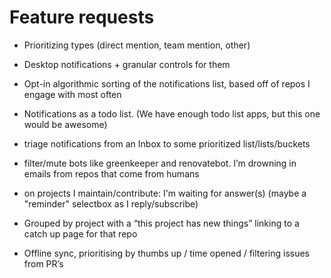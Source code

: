# Feature requests

-  Prioritizing types (direct mention, team mention, other)
-  Desktop notifications + granular controls for them
-  Opt-in algorithmic sorting of the notifications list, based off of repos I engage with most often

- Notifications as a todo list. (We have enough todo list apps, but this one would be awesome)

- triage notifications from an Inbox to some prioritized list/lists/buckets
-  filter/mute bots like greenkeeper and renovatebot. I’m drowning in emails from repos that come from humans
- on projects I maintain/contribute: I'm waiting for answer(s) (maybe a "reminder" selectbox as I reply/subscribe)
- Grouped by project with a “this project has new things” linking to a catch up page for that repo
- Offline sync, prioritising by thumbs up / time opened / filtering issues from PR’s
